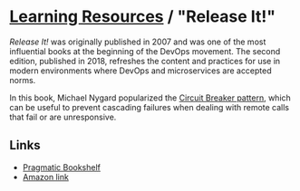 # [Learning Resources](./README.md) / "Release It!"

_Release It!_ was originally published in 2007 and was one of the most influential books at the beginning of the DevOps movement. The second edition, published in 2018, refreshes the content and practices for use in modern environments where DevOps and microservices are accepted norms.

In this book, Michael Nygard popularized the [Circuit Breaker pattern](https://www.martinfowler.com/bliki/CircuitBreaker.html), which can be useful to prevent cascading failures when dealing with remote calls that fail or are unresponsive.

## Links

- [Pragmatic Bookshelf](https://pragprog.com/book/mnee2/release-it-second-edition)
- [Amazon link](https://www.amazon.com/Release-Design-Deploy-Production-Ready-Software/dp/1680502395)
